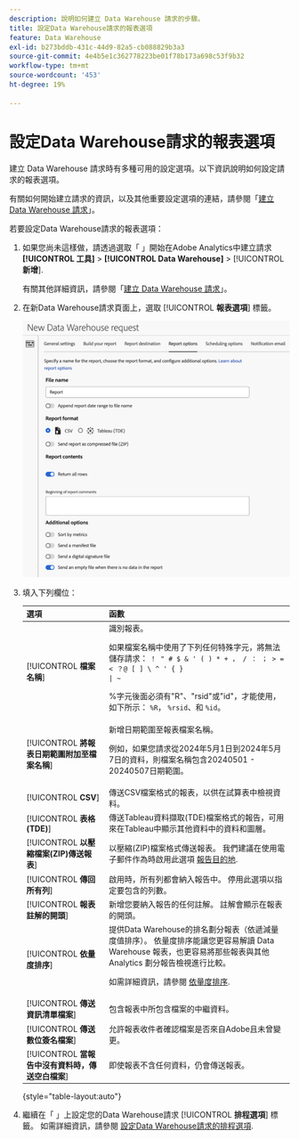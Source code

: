 ```yaml
---
description: 說明如何建立 Data Warehouse 請求的步驟。
title: 設定Data Warehouse請求的報表選項
feature: Data Warehouse
exl-id: b273bddb-431c-44d9-82a5-cb088829b3a3
source-git-commit: 4e4b5e1c362778223be01f78b173a698c53f9b32
workflow-type: tm+mt
source-wordcount: '453'
ht-degree: 19%

---
```


# 設定Data Warehouse請求的報表選項

建立 Data Warehouse 請求時有多種可用的設定選項。以下資訊說明如何設定請求的報表選項。

有關如何開始建立請求的資訊，以及其他重要設定選項的連結，請參閱「[建立 Data Warehouse 請求](/help/export/data-warehouse/create-request/t-dw-create-request.md)」。

若要設定Data Warehouse請求的報表選項：

1. 如果您尚未這樣做，請透過選取「 」開始在Adobe Analytics中建立請求 **[!UICONTROL 工具]** > **[!UICONTROL Data Warehouse]** > [!UICONTROL **新增**].

   有關其他詳細資訊，請參閱「[建立 Data Warehouse 請求](/help/export/data-warehouse/create-request/t-dw-create-request.md)」。

1. 在新Data Warehouse請求頁面上，選取 [!UICONTROL **報表選項**] 標籤。

   ![報表目的地索引標籤](assets/dw-report-options.png) <!-- update screenshot to include Sort by metrics -->

1. 填入下列欄位：

   | 選項 | 函數 |
   |---------|----------|
   | [!UICONTROL **檔案名稱**] | 識別報表。 <p>如果檔案名稱中使用了下列任何特殊字元，將無法儲存請求： <code>！ &quot; # $ &amp; &#39; ( ) * + ， / ： ； > = &lt; ？@ [ ] \ ^ &#39; { } \| ~</code> </p><p>%字元後面必須有&quot;R&quot;、&quot;rsid&quot;或&quot;id&quot;，才能使用，如下所示： <code>%R</code>， <code>%rsid</code>、和 <code>%id</code>。</p> |
   | [!UICONTROL **將報表日期範圍附加至檔案名稱**] | 新增日期範圍至報表檔案名稱。 <p>例如，如果您請求從2024年5月1日到2024年5月7日的資料，則檔案名稱包含20240501 - 20240507日期範圍。</p> |
   | [!UICONTROL **CSV**] | 傳送CSV檔案格式的報表，以供在試算表中檢視資料。 |
   | [!UICONTROL **表格(TDE)**] | 傳送Tableau資料擷取(TDE)檔案格式的報告，可用來在Tableau中顯示其他資料中的資料和圖層。 |
   | [!UICONTROL **以壓縮檔案(ZIP)傳送報表**] | 以壓縮(ZIP)檔案格式傳送報表。 我們建議在使用電子郵件作為時啟用此選項 [報告目的地](/help/export/data-warehouse/create-request/dw-request-report-destinations.md). |
   | [!UICONTROL **傳回所有列**] | 啟用時，所有列都會納入報告中。 停用此選項以指定要包含的列數。 |
   | [!UICONTROL **報表註解的開頭**] | 新增您要納入報告的任何註解。 註解會顯示在報表的開頭。 |
   | [!UICONTROL **依量度排序**] | 提供Data Warehouse的排名劃分報表（依遞減量度值排序）。 依量度排序能讓您更容易解讀 Data Warehouse 報表，也更容易將那些報表與其他 Analytics 劃分報告檢視進行比較。<p>如需詳細資訊，請參閱 [依量度排序](/help/export/data-warehouse/sorting-by-metric.md).</p> |
   | [!UICONTROL **傳送資訊清單檔案**] | 包含報表中所包含檔案的中繼資料。<!-- What kind of metadata is included in the manifest file? --> |
   | [!UICONTROL **傳送數位簽名檔案**] | 允許報表收件者確認檔案是否來自Adobe且未曾變更。 |
   | [!UICONTROL **當報告中沒有資料時，傳送空白檔案**] | 即使報表不含任何資料，仍會傳送報表。 |

   {style="table-layout:auto"}

1. 繼續在「 」上設定您的Data Warehouse請求 [!UICONTROL **排程選項**] 標籤。 如需詳細資訊，請參閱 [設定Data Warehouse請求的排程選項](/help/export/data-warehouse/create-request/dw-request-scheduling.md).
